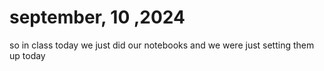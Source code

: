 #  september, 10 ,2024 
so in class today we just did our notebooks and we were just setting them up today 
